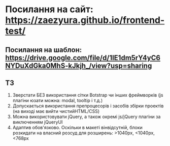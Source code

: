 ﻿# **Посилання на сайт:** <https://zaezyura.github.io/frontend-test/>
 ## Посилання на шаблон: https://drive.google.com/file/d/1IE1dm5rY4yC6NYDuXdGka0MhS-kJkjh_/view?usp=sharing
 ## ТЗ
 1.   Зверстати   БЕЗ   використання сітки  Botstrap чи інших фреймворків (js плагіни юзати можна: modal, tooltip і т.д.)
2.   Допускається   використання препроцесорів і засобів збірки проектів (на виході має вийти чистийHTML/CSS)
3.   Можна використовувати  jQuery, а також окремі js/jQuery плагіни за виключенням jQueryUI
4.   Адаптив   обов'язково.   Оскільки   в   макеті   вінвідсутній,   блоки   розкидати   на   власний   розсуд   для розширень:  >1040px, <1040px, <768px

